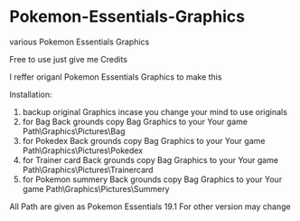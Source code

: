 # Pokemon-Essentials-Graphics
various Pokemon Essentials Graphics

Free to use just give me Credits 

I reffer origanl Pokemon Essentials Graphics to make this

Installation: 
1. backup original Graphics incase you change your mind to use originals
2. for Bag Back grounds copy Bag Graphics to your Your game Path\Graphics\Pictures\Bag
3. for Pokedex Back grounds copy Bag Graphics to your Your game Path\Graphics\Pictures\Pokedex
4. for Trainer card Back grounds copy Bag Graphics to your Your game Path\Graphics\Pictures\Trainercard
5. for Pokemon summery Back grounds copy Bag Graphics to your Your game Path\Graphics\Pictures\Summery

All Path are given as Pokemon Essentials 19.1 For other version may change
